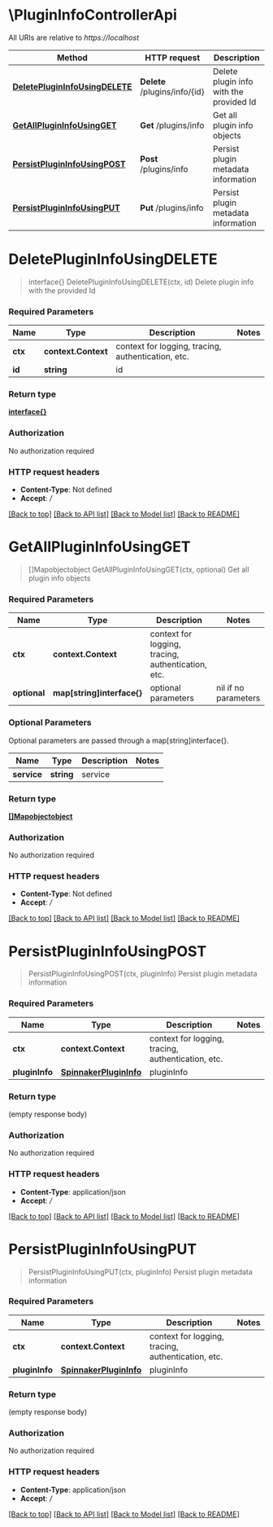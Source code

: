 # \PluginInfoControllerApi

All URIs are relative to *https://localhost*

Method | HTTP request | Description
------------- | ------------- | -------------
[**DeletePluginInfoUsingDELETE**](PluginInfoControllerApi.md#DeletePluginInfoUsingDELETE) | **Delete** /plugins/info/{id} | Delete plugin info with the provided Id
[**GetAllPluginInfoUsingGET**](PluginInfoControllerApi.md#GetAllPluginInfoUsingGET) | **Get** /plugins/info | Get all plugin info objects
[**PersistPluginInfoUsingPOST**](PluginInfoControllerApi.md#PersistPluginInfoUsingPOST) | **Post** /plugins/info | Persist plugin metadata information
[**PersistPluginInfoUsingPUT**](PluginInfoControllerApi.md#PersistPluginInfoUsingPUT) | **Put** /plugins/info | Persist plugin metadata information


# **DeletePluginInfoUsingDELETE**
> interface{} DeletePluginInfoUsingDELETE(ctx, id)
Delete plugin info with the provided Id

### Required Parameters

Name | Type | Description  | Notes
------------- | ------------- | ------------- | -------------
 **ctx** | **context.Context** | context for logging, tracing, authentication, etc.
  **id** | **string**| id | 

### Return type

[**interface{}**](interface{}.md)

### Authorization

No authorization required

### HTTP request headers

 - **Content-Type**: Not defined
 - **Accept**: */*

[[Back to top]](#) [[Back to API list]](../README.md#documentation-for-api-endpoints) [[Back to Model list]](../README.md#documentation-for-models) [[Back to README]](../README.md)

# **GetAllPluginInfoUsingGET**
> []Mapobjectobject GetAllPluginInfoUsingGET(ctx, optional)
Get all plugin info objects

### Required Parameters

Name | Type | Description  | Notes
------------- | ------------- | ------------- | -------------
 **ctx** | **context.Context** | context for logging, tracing, authentication, etc.
 **optional** | **map[string]interface{}** | optional parameters | nil if no parameters

### Optional Parameters
Optional parameters are passed through a map[string]interface{}.

Name | Type | Description  | Notes
------------- | ------------- | ------------- | -------------
 **service** | **string**| service | 

### Return type

[**[]Mapobjectobject**](MapÂ«object,objectÂ».md)

### Authorization

No authorization required

### HTTP request headers

 - **Content-Type**: Not defined
 - **Accept**: */*

[[Back to top]](#) [[Back to API list]](../README.md#documentation-for-api-endpoints) [[Back to Model list]](../README.md#documentation-for-models) [[Back to README]](../README.md)

# **PersistPluginInfoUsingPOST**
> PersistPluginInfoUsingPOST(ctx, pluginInfo)
Persist plugin metadata information

### Required Parameters

Name | Type | Description  | Notes
------------- | ------------- | ------------- | -------------
 **ctx** | **context.Context** | context for logging, tracing, authentication, etc.
  **pluginInfo** | [**SpinnakerPluginInfo**](SpinnakerPluginInfo.md)| pluginInfo | 

### Return type

 (empty response body)

### Authorization

No authorization required

### HTTP request headers

 - **Content-Type**: application/json
 - **Accept**: */*

[[Back to top]](#) [[Back to API list]](../README.md#documentation-for-api-endpoints) [[Back to Model list]](../README.md#documentation-for-models) [[Back to README]](../README.md)

# **PersistPluginInfoUsingPUT**
> PersistPluginInfoUsingPUT(ctx, pluginInfo)
Persist plugin metadata information

### Required Parameters

Name | Type | Description  | Notes
------------- | ------------- | ------------- | -------------
 **ctx** | **context.Context** | context for logging, tracing, authentication, etc.
  **pluginInfo** | [**SpinnakerPluginInfo**](SpinnakerPluginInfo.md)| pluginInfo | 

### Return type

 (empty response body)

### Authorization

No authorization required

### HTTP request headers

 - **Content-Type**: application/json
 - **Accept**: */*

[[Back to top]](#) [[Back to API list]](../README.md#documentation-for-api-endpoints) [[Back to Model list]](../README.md#documentation-for-models) [[Back to README]](../README.md)

